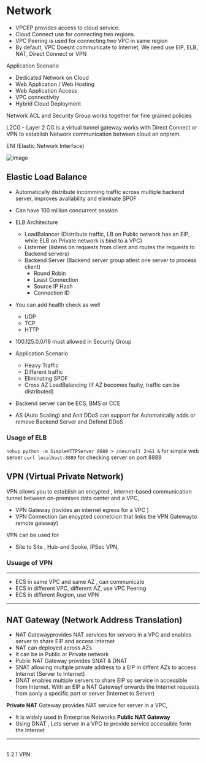# Network
- VPCEP provides access to cloud service.
- Cloud Connect use for connecting two regions.
- VPC Peering is used for connecting two VPC in same region 
- By default, VPC Doesnt communicate to Internet, We need use EIP, ELB, NAT, Direct Connect or VPN 

Application Scenario 
- Dedicated Network on Cloud 
- Web Application / Web Hosting 
- Web Application Access 
- VPC connectivity
- Hybrid Cloud Deployment 

Network ACL and Security Group works together for fine grained policies <br>

L2CG - Layer 2 CG is a virtual tunnel gateway works with Direct Connect or VPN to establish Network communication between cloud an onprem.


ENI (Elastic Network Interface)



![image](https://github.com/user-attachments/assets/661e64e3-12cc-45b8-8991-3e6585a0b0e5)

## Elastic Load Balance
- Automatically distribute incomming traffic across multiple backend server,  improves availability and eliminate SPOF
- Can have 100 million concurrent session
- ELB Architecture
  - LoadBalancer (Distribute traffic, LB on Public network has an EIP, while ELB on Private network is bind to a VPC)
  - Listerner (listens on requests from client and routes the requests to Backend servers) 
  - Backend Server (Backend server group atlest one server to process client)
    - Round Robin
    - Least Connection 
    - Source IP Hash
    - Connection ID 
  
- You can add health check as well 
  - UDP 
  - TCP 
  - HTTP 
- 100.125.0.0/16 must allowed in Security Group

- Application Scenario 
  - Heavy Traffic 
  - Different traffic
  - Eliminating SPOF 
  - Cross AZ LoadBalancing (If AZ becomes faulty, traffic can be distributed) 

- Backend server can be ECS, BMS or CCE
- AS (Auto Scaling) and Anit DDoS can support for Automatically adds or remove Backend Server and Defend DDoS

### Usage of ELB 


``nohup python -m SimpleHTTPServer 8889 > /dev/null 2>&1 &``  for simple web server
``curl localhost:8889`` for checking server on port 8889


## VPN (Virtual Private Network)
VPN allows you to establish an encypted , internet-based communication tunnel between on-premises data center and a VPC,
- VPN Gateway (rovides an internet egress for a VPC )
- VPN Connection (an encypted connetcion that links the VPN Gatewayto remote gateway)

VPN can be used for 
- Site to Site , Hub-and Spoke, IPSec VPN, 


### Usuage of VPN
--------------
- ECS in same VPC and same AZ , can communicate
- ECS in different VPC, different AZ, use VPC Peering 
- ECS in different Region, use VPN
---------------------

## NAT Gateway (Network Address Translation)
- NAT Gatewayprovides NAT services for servers in a VPC and enables server to share EIP and access internet 
- NAT can deployed across AZs
- It can be in Public or Private network
- Public NAT Gateway provides SNAT & DNAT 
- SNAT allowing multiple private address to a EIP in diffent AZs to access Internet (Server to Internet)
- DNAT enables multiple servers to share EIP so service in accessible from Internet. With an EIP a NAT Gatewayf orwards the Internet requests from aonly a specific port or server (Internet to Server)


**Private NAT** Gateway provides NAT service for server in a VPC,
- It is widely used in Enterprise Networks 
**Public NAT Gateway**
- Using DNAT , Lets server in a VPC to provide service accessible form the Internet



----

<br>
5.2.1 VPN
